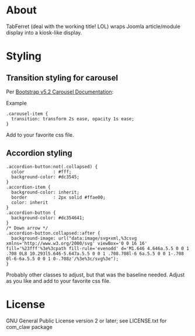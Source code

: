 # About

TabFerret (deal with the working title! LOL) wraps Joomla article/module display into a
kiosk-like display.

# Styling
## Transition styling for carousel

Per [Bootstrap v5.2 Carousel Documentation](https://getbootstrap.com/docs/5.2/components/carousel/#custom-transition):

Example

```
.carousel-item {
  transition: transform 2s ease, opacity 1s ease;
}
```

Add to your favorite css file.

## Accordion styling

```
.accordion-button:not(.collapsed) {
  color           : #fff;
  background-color: #dc3545;
}
.accordion-item {
  background-color: inherit;
  border          : 2px solid #ffae00;
  color: inherit
}
.accordion-button {
  background-color: #dc354641;
}
/* Down arrow */
.accordion-button.collapsed::after {
  background-image: url("data:image/svg+xml,%3csvg xmlns='http://www.w3.org/2000/svg' viewBox='0 0 16 16' fill='%23fff'%3e%3cpath fill-rule='evenodd' d='M1.646 4.646a.5.5 0 0 1 .708 0L8 10.293l5.646-5.647a.5.5 0 0 1 .708.708l-6 6a.5.5 0 0 1-.708 0l-6-6a.5.5 0 0 1 0-.708z'/%3e%3c/svg%3e");
}

```

Probably other classes to adjust, but that was the baseline needed. Adjust as you like and add to your favorite css file.

# License

GNU General Public License version 2 or later; see LICENSE.txt for com_claw package
